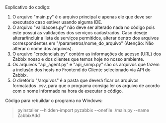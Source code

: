 Explicativo do codigo: 
1) O arquivo "main.py" é o arquivo principal e apenas ele que deve ser executado caso estiver usando alguma IDE.
2) O arquivo "validacoes.py" não deve ser alterado nada no código pois este possui as validações dos serviços cadastrados. Caso deseje alterar/incluir a lista de serviços permitidos, alterar dentro dos arquivos correspondentes em "/parametros/nome_do_arquivo" (Atenção: Não alterar o nome dos arquivos).
3) O arquivo "credenciais.py" contém as informações de acesso (URL) dos Zabbix nosso e dos clientes que temos hoje no nosso ambiente.
4) Os arquivos "api_agent.py" e "api_snmp.py" são os arquivos que fazem a inclusão dos hosts no Frontend do Cliente selecionado via API do Zabbix.
5) O diretório "/arquivos" é a pasta que deverá ficar os arquivos formatados .csv, para que o programa consiga ler os arquivo de acordo com o nome informado na hora de executar o código.


Código para rebuildar o programa no Windows:
> pyinstaller --hidden-import pyzabbix --onefile ./main.py --name ZabbixAdd